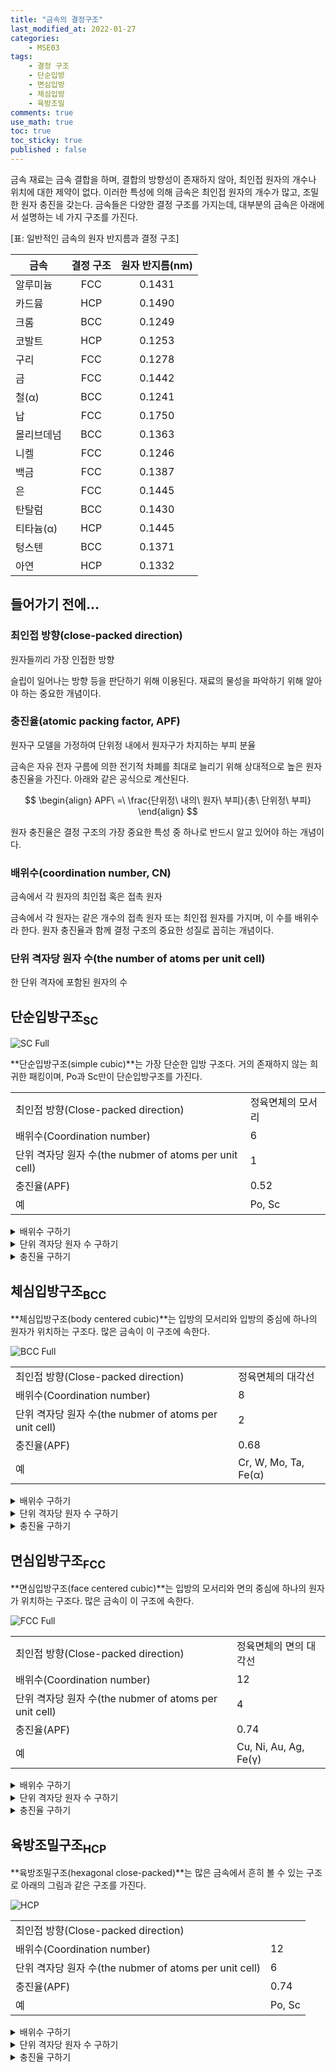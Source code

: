 ```yaml
---
title: "금속의 결정구조"
last_modified_at: 2022-01-27
categories:
    - MSE03
tags:
    - 결정 구조
    - 단순입방
    - 면심입방
    - 체심입방
    - 육방조밀
comments: true
use_math: true
toc: true
toc_sticky: true
published : false
---
```


금속 재료는 금속 결합을 하며, 결합의 방향성이 존재하지 않아, 최인접 원자의 개수나 위치에 대한 제약이 없다. 이러한 특성에 의해 금속은 최인접 원자의 개수가 많고, 조밀한 원자 충진을 갖는다. 금속들은 다양한 결정 구조를 가지는데, 대부분의 금속은 아래에서 설명하는 네 가지 구조를 가진다.

[표: 일반적인 금속의 원자 반지름과 결정 구조]

|금속|결정 구조|원자 반지름(nm)|
|---|:---:|:---:|
|알루미늄|FCC|0.1431|
|카드뮴|HCP|0.1490|
|크롬|BCC|0.1249|
|코발트|HCP|0.1253|
|구리|FCC|0.1278|
|금|FCC|0.1442|
|철(α)|BCC|0.1241|
|납|FCC|0.1750|
|몰리브데넘|BCC|0.1363|
|니켈|FCC|0.1246|
|백금|FCC|0.1387|
|은|FCC|0.1445|
|탄탈럼|BCC|0.1430|
|티타늄(α)|HCP|0.1445|
|텅스텐|BCC|0.1371|
|아연|HCP|0.1332|

## 들어가기 전에...

### 최인접 방향(close-packed direction)

<div class="notice--info">
원자들끼리 가장 인접한 방향
</div>

슬립이 일어나는 방향 등을 판단하기 위해 이용된다. 재료의 물성을 파악하기 위해 알아야 하는 중요한 개념이다.

### 충진율(atomic packing factor, APF)

<div class="notice--info">
원자구 모델을 가정하여 단위정 내에서 원자구가 차지하는 부피 분율
</div>

금속은 자유 전자 구름에 의한 전기적 차폐를 최대로 늘리기 위해 상대적으로 높은 원자 충진율을 가진다. 아래와 같은 공식으로 계산된다.

$$
\begin{align}
APF\ =\ \frac{단위정\ 내의\ 원자\ 부피}{총\ 단위정\ 부피}
\end{align}
$$

원자 충진율은 결정 구조의 가장 중요한 특성 중 하나로 반드시 알고 있어야 하는 개념이다.

### 배위수(coordination number, CN)

<div class="notice--info">
금속에서 각 원자의 최인접 혹은 접촉 원자
</div>

금속에서 각 원자는 같은 개수의 접촉 원자 또는 최인접 원자를 가지며, 이 수를 배위수라 한다. 원자 충진율과 함께 결정 구조의 중요한 성질로 꼽히는 개념이다.

### 단위 격자당 원자 수(the number of atoms per unit cell)

<div class="notice--info">
한 단위 격자에 포함된 원자의 수
</div>

## 단순입방구조<sub>SC</sub>

![SC Full](https://user-images.githubusercontent.com/79562050/152180419-d4025cdd-fcac-41f5-b0ae-d2629a1ec111.png)

**단순입방구조(simple cubic)**는 가장 단순한 입방 구조다. 거의 존재하지 않는 희귀한 패킹이며, Po과 Sc만이 단순입방구조를 가진다. 

|||
|---|---|
|최인접 방향(Close-packed direction)|정육면체의 모서리|
|배위수(Coordination number)|6|
|단위 격자당 원자 수(the nubmer of atoms per unit cell)|1|
|충진율(APF)|0.52|
|예|Po, Sc|

<details>
<summary>배위수 구하기</summary>
<div markdown="1">

![SC CN](https://user-images.githubusercontent.com/79562050/152180438-2cfe3d23-c004-4336-8d17-a221d9b6b22b.png)

</div>
</details>

<details>
<summary>단위 격자당 원자 수 구하기</summary>
<div markdown="1">

단위 격자의 각 모서리에 1/8 크기의 원자가 1개씩 위치하므로, 단위 격자당 원자 수는 1이다.

</div>
</details>

<details>
<summary>충진율 구하기</summary>
<div markdown="1">

APF를 구하는 공식은 다음과 같다.

$$
\begin{align}
APF\ =\ \frac{단위정\ 내의\ 원자\ 부피}{총\ 단위정\ 부피}
\end{align}
$$

원자의 반지름을 R, 단위정의 한 변의 길이를 a라 한다면, 위의 공식은 아래와 같이 계산할 수 있다.

$$
\begin{align}
APF\ =\ \frac{1×\frac{4}{3}πR^3}{a^3}
\end{align}
$$

SC의 최인접 방향은 정육면체의 모서리이므로, 한 변의 길이 a와 원자 반지름 R의 관계는 다음과 같다.

$$
\begin{align}
a=2R
\end{align}
$$

이 관계를 이용하면, 공식을 다음과 같이 정리할 수 있다.

$$
\begin{align}
APF\ =\ \frac{1×\frac{4}{3}πR^3}{(2R)^3}\ =\ \frac{\frac{4}{3}πR^3}{8R^3}\ =\ \frac{\frac{4}{3}π}{8}\ =\ \frac{π}{6}\ =\ 0.52
\end{align}
$$

</div>
</details>

## 체심입방구조<sub>BCC</sub>

**체심입방구조(body centered cubic)**는 입방의 모서리와 입방의 중심에 하나의 원자가 위치하는 구조다. 많은 금속이 이 구조에 속한다.

![BCC Full]()

|||
|---|---|
|최인접 방향(Close-packed direction)|정육면체의 대각선|
|배위수(Coordination number)|8|
|단위 격자당 원자 수(the nubmer of atoms per unit cell)|2|
|충진율(APF)|0.68|
|예|Cr, W, Mo, Ta, Fe(α)|

<details>
<summary>배위수 구하기</summary>
<div markdown="1">

![BCC CN]()

</div>
</details>

<details>
<summary>단위 격자당 원자 수 구하기</summary>
<div markdown="1">

단위 격자의 각 모서리에 1/8 크기의 원자가 1개씩 위치하고, 단위 격자의 중심에 원자가 1개 위치하므로, 단위 격자당 원자 수는 2이다.

</div>
</details>

<details>
<summary>충진율 구하기</summary>
<div markdown="1">

APF를 구하는 공식은 다음과 같다.

$$
\begin{align}
APF\ =\ \frac{단위정\ 내의\ 원자\ 부피}{총\ 단위정\ 부피}
\end{align}
$$

원자의 반지름을 R, 단위정의 한 변의 길이를 a라 한다면, 위의 공식은 아래와 같이 계산할 수 있다.

$$
\begin{align}
APF\ =\ \frac{2×\frac{4}{3}πR^3}{a^3}
\end{align}
$$

BCC의 최인접 방향은 정육면체의 대각선이므로, 한 변의 길이 a와 원자 반지름 R의 관계는 다음과 같다.

$$
\begin{align}
a=\frac{4}{\sqrt{3}}R
\end{align}
$$

이 관계를 이용하면, 공식을 다음과 같이 정리할 수 있다.

$$
\begin{align}
APF\ =\ \frac{2×\frac{4}{3}πR^3}{(\frac{4}{\sqrt{3}}R)^3}\ =\ \frac{\frac{8}{3}πR^3}{\frac{64}{3\sqrt{3}}R^3}\ =\ \frac{\frac{8}{3}π}{\frac{64}{3\sqrt{3}}}\ =\ \frac{\sqrt{3}π}{8}\ =\ 0.68
\end{align}
$$

</div>
</details>

## 면심입방구조<sub>FCC</sub>

**면심입방구조(face centered cubic)**는 입방의 모서리와 면의 중심에 하나의 원자가 위치하는 구조다. 많은 금속이 이 구조에 속한다.

![FCC Full]()

|||
|---|---|
|최인접 방향(Close-packed direction)|정육면체의 면의 대각선|
|배위수(Coordination number)|12|
|단위 격자당 원자 수(the nubmer of atoms per unit cell)|4|
|충진율(APF)|0.74|
|예|Cu, Ni, Au, Ag, Fe(γ)|

<details>
<summary>배위수 구하기</summary>
<div markdown="1">

![BCC CN]()

</div>
</details>

<details>
<summary>단위 격자당 원자 수 구하기</summary>
<div markdown="1">

단위 격자의 각 모서리에 1/8 크기의 원자가 1개씩 위치하고, 단위 격자의 각 면의 중심에 1/2 크기의 원자가 1개씩 위치하므로, 단위 격자당 원자 수는 4이다.

</div>
</details>

<details>
<summary>충진율 구하기</summary>
<div markdown="1">

APF를 구하는 공식은 다음과 같다.

$$
\begin{align}
APF\ =\ \frac{단위정\ 내의\ 원자\ 부피}{총\ 단위정\ 부피}
\end{align}
$$

원자의 반지름을 R, 단위정의 한 변의 길이를 a라 한다면, 위의 공식은 아래와 같이 계산할 수 있다.

$$
\begin{align}
APF\ =\ \frac{4×\frac{4}{3}πR^3}{a^3}
\end{align}
$$

FCC의 최인접 방향은 정육면체의 면의 대각선이므로, 한 변의 길이 a와 원자 반지름 R의 관계는 다음과 같다.

$$
\begin{align}
a=2\sqrt{2}R
\end{align}
$$

이 관계를 이용하면, 공식을 다음과 같이 정리할 수 있다.

$$
\begin{align}
APF\ =\ \frac{4×\frac{4}{3}πR^3}{(2\sqrt{2}R)^3}\ =\ \frac{\frac{16}{3}πR^3}{16\sqrt{2}R^3}\ =\ \frac{\frac{16}{3}π}{16\sqrt{2}}\ =\ \frac{π}{3\sqrt{2}}\ =\ 0.74
\end{align}
$$

</div>
</details>

## 육방조밀구조<sub>HCP</sub>

**육방조밀구조(hexagonal close-packed)**는 많은 금속에서 흔히 볼 수 있는 구조로 아래의 그림과 같은 구조를 가진다.

![HCP]()

|||
|---|---|
|최인접 방향(Close-packed direction)||
|배위수(Coordination number)|12|
|단위 격자당 원자 수(the nubmer of atoms per unit cell)|6|
|충진율(APF)|0.74|
|예|Po, Sc|

<details>
<summary>배위수 구하기</summary>
<div markdown="1">

![HCP CN]()

</div>
</details>

<details>
<summary>단위 격자당 원자 수 구하기</summary>
<div markdown="1">

단위 격자의 각 모서리에 1/6 크기의 원자가 1개씩 위치하고, 윗면과 아랫면에 1/2 크기의 원자가 1개씩 위치하고, 단위 격자 내부에 3개의 원자가 위치하므로, 단위 격자당 원자 수는 6이다.

</div>
</details>

<details>
<summary>충진율 구하기</summary>
<div markdown="1">

APF를 구하는 공식은 다음과 같다.

$$
\begin{align}
APF\ =\ \frac{단위정\ 내의\ 원자\ 부피}{총\ 단위정\ 부피}
\end{align}
$$

원자의 반지름을 R, 단위정의 한 변의 길이를 a라 한다면, 위의 공식은 아래와 같이 계산할 수 있다.

$$
\begin{align}
APF\ =\ \frac{6×\frac{4}{3}πR^3}{a^3}
\end{align}
$$



</div>
</details>
